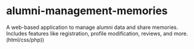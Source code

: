 # alumni-management-memories
A web-based application to manage alumni data and share memories. Includes features like registration, profile modification, reviews, and more.(html/css/php))
